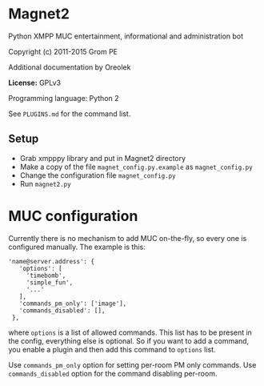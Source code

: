 Magnet2
=======

Python XMPP MUC entertainment, informational and administration bot

Copyright (c) 2011-2015 Grom PE

Additional documentation by Oreolek

**License:** GPLv3

Programming language: Python 2

See `PLUGINS.md` for the command list.

Setup
-----
- Grab xmpppy library and put in Magnet2 directory
- Make a copy of the file `magnet_config.py.example` as `magnet_config.py`
- Change the configuration file `magnet_config.py`
- Run `magnet2.py`

MUC configuration
=================
Currently there is no mechanism to add MUC on-the-fly, so every one is configured manually. The example is this:

    'name@server.address': {
       'options': [
         'timebomb',
         'simple_fun',
         '...'
       ],
       'commands_pm_only': ['image'],
       'commands_disabled': [],
     },

where `options` is a list of allowed commands. This list has to be present in the config, everything else is optional. So if you want to add a command, you enable a plugin and then add this command to `options` list.

Use `commands_pm_only` option for setting per-room PM only commands.
Use `commands_disabled` option for the command disabling per-room.
